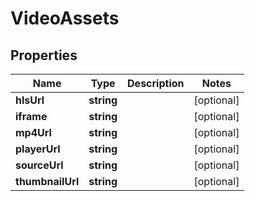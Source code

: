 
# VideoAssets

## Properties

Name | Type | Description | Notes
------------ | ------------- | ------------- | -------------
**hlsUrl** | **string** |  |  [optional]
**iframe** | **string** |  |  [optional]
**mp4Url** | **string** |  |  [optional]
**playerUrl** | **string** |  |  [optional]
**sourceUrl** | **string** |  |  [optional]
**thumbnailUrl** | **string** |  |  [optional]



